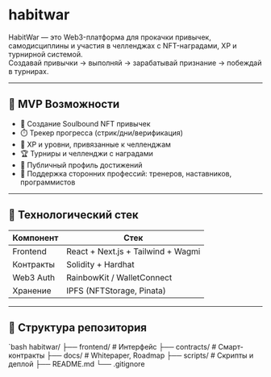 # habitwar
HabitWar — это Web3-платформа для прокачки привычек, самодисциплины и участия в челленджах с NFT-наградами, XP и турнирной системой.  
Создавай привычки → выполняй → зарабатывай признание → побеждай в турнирах.

---

## 🚀 MVP Возможности

- 📌 Создание Soulbound NFT привычек
- ⏱️ Трекер прогресса (стрик/дни/верификация)
- 🧠 XP и уровни, привязанные к челленджам
- 🏆 Турниры и челленджи с наградами
- 👤 Публичный профиль достижений
- 💼 Поддержка сторонних профессий: тренеров, наставников, программистов

---

## 🧱 Технологический стек

| Компонент     | Стек                                |
|---------------|--------------------------------------|
| Frontend  | React + Next.js + Tailwind + Wagmi  |
| Контракты | Solidity + Hardhat                  |
| Web3 Auth | RainbowKit / WalletConnect          |
| Хранение  | IPFS (NFTStorage, Pinata)           |

---

## 📁 Структура репозитория

`bash
habitwar/
├── frontend/             # Интерфейс
├── contracts/            # Смарт-контракты
├── docs/                 # Whitepaper, Roadmap
├── scripts/              # Скрипты и деплой
├── README.md
└── .gitignore
